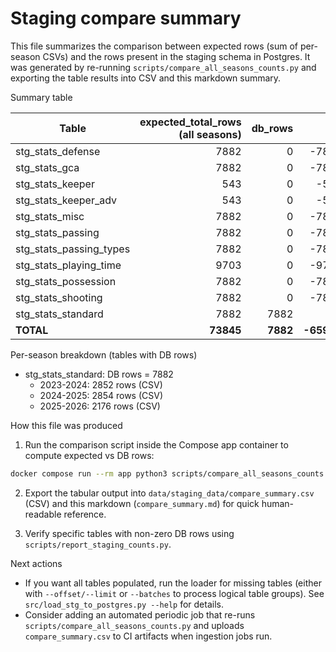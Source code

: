 # Staging compare summary

This file summarizes the comparison between expected rows (sum of per-season CSVs) and the rows present in the staging schema in Postgres. It was generated by re-running `scripts/compare_all_seasons_counts.py` and exporting the table results into CSV and this markdown summary.

Summary table

| Table | expected_total_rows (all seasons) | db_rows | diff |
|---|---:|---:|---:|
| stg_stats_defense | 7882 | 0 | -7882 |
| stg_stats_gca | 7882 | 0 | -7882 |
| stg_stats_keeper | 543 | 0 | -543 |
| stg_stats_keeper_adv | 543 | 0 | -543 |
| stg_stats_misc | 7882 | 0 | -7882 |
| stg_stats_passing | 7882 | 0 | -7882 |
| stg_stats_passing_types | 7882 | 0 | -7882 |
| stg_stats_playing_time | 9703 | 0 | -9703 |
| stg_stats_possession | 7882 | 0 | -7882 |
| stg_stats_shooting | 7882 | 0 | -7882 |
| stg_stats_standard | 7882 | 7882 | 0 |
| **TOTAL** | **73845** | **7882** | **-65963** |

Per-season breakdown (tables with DB rows)

- stg_stats_standard: DB rows = 7882
  - 2023-2024: 2852 rows (CSV)
  - 2024-2025: 2854 rows (CSV)
  - 2025-2026: 2176 rows (CSV)

How this file was produced

1. Run the comparison script inside the Compose app container to compute expected vs DB rows:

```bash
docker compose run --rm app python3 scripts/compare_all_seasons_counts.py
```

2. Export the tabular output into `data/staging_data/compare_summary.csv` (CSV) and this markdown (`compare_summary.md`) for quick human-readable reference.

3. Verify specific tables with non-zero DB rows using `scripts/report_staging_counts.py`.

Next actions

- If you want all tables populated, run the loader for missing tables (either with `--offset/--limit` or `--batches` to process logical table groups). See `src/load_stg_to_postgres.py --help` for details.
- Consider adding an automated periodic job that re-runs `scripts/compare_all_seasons_counts.py` and uploads `compare_summary.csv` to CI artifacts when ingestion jobs run.
